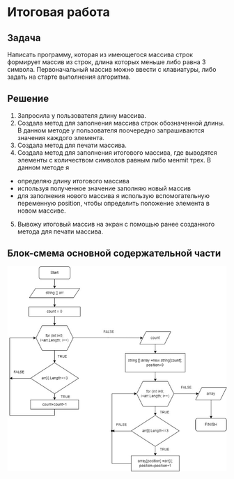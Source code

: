  # Итоговая работа
 ## Задача
 Написать программу, которая из имеющегося массива строк формирует массив из строк, длина которых меньше либо равна 3 символа. Первоначальный массив можно ввести с клавиатуры, либо задать на старте выполнения алгоритма.

 ## Решение
 1. Запросила у пользователя длину массива.
 2. Создала метод для заполнения массива строк обозначенной длины. В данном методе у пользователя поочередно запрашиваются значения каждого элемента.
 3. Создала метод для печати массива.
 4. Создала метод для заполнения итогового массива, где выводятся элементы с количеством символов равным либо менmit трех. В данном методе я
 * определяю длину итогового массива
 * используя полученное значение заполняю новый массив 
 * для заполнения нового массива я использую вспомогательную переменную position, чтобы определить положение элемента в новом массиве.
 5. Вывожу итоговый массив на экран с помощью ранее созданного метода для печати  массива.
## Блок-смема основной содержательной части
![Это блок-схема](Блок-смема.jpg)

